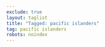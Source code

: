 ```yaml
---
exclude: true
layout: taglist
title: "Tagged: pacific islanders"
tag: pacific islanders
robots: noindex
---
```

